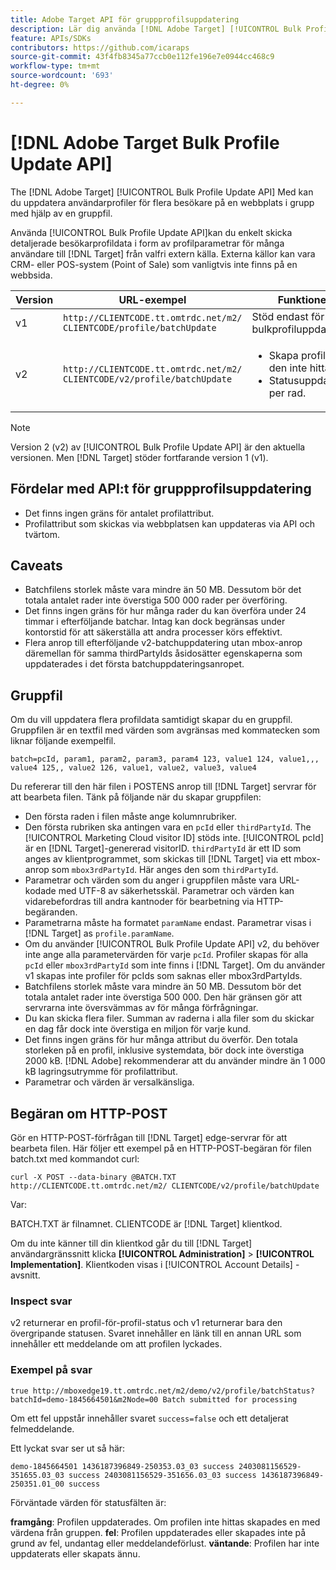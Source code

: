 ```yaml
---
title: Adobe Target API för gruppprofilsuppdatering
description: Lär dig använda [!DNL Adobe Target] [!UICONTROL Bulk Profile Update API] för att skicka profildata till flera besökare [!DNL Target].
feature: APIs/SDKs
contributors: https://github.com/icaraps
source-git-commit: 43f4fb8345a77ccb0e112fe196e7e0944cc468c9
workflow-type: tm+mt
source-wordcount: '693'
ht-degree: 0%

---
```


# [!DNL Adobe Target Bulk Profile Update API]

The [!DNL Adobe Target] [!UICONTROL Bulk Profile Update API] Med kan du uppdatera användarprofiler för flera besökare på en webbplats i grupp med hjälp av en gruppfil.

Använda [!UICONTROL Bulk Profile Update API]kan du enkelt skicka detaljerade besökarprofildata i form av profilparametrar för många användare till [!DNL Target] från valfri extern källa. Externa källor kan vara CRM- eller POS-system (Point of Sale) som vanligtvis inte finns på en webbsida.

| Version | URL-exempel | Funktioner |
| --- | --- | --- |
| v1 | `http://CLIENTCODE.tt.omtrdc.net/m2/ CLIENTCODE/profile/batchUpdate` | Stöd endast för bulkprofiluppdatering. |
| v2 | `http://CLIENTCODE.tt.omtrdc.net/m2/ CLIENTCODE/v2/profile/batchUpdate` | <ul><li>Skapa profil om den inte hittas.</li><li>Statusuppdatering per rad.</li></ul> |

>[!NOTE]
>
>Version 2 (v2) av [!UICONTROL Bulk Profile Update API] är den aktuella versionen. Men [!DNL Target] stöder fortfarande version 1 (v1).

## Fördelar med API:t för gruppprofilsuppdatering

* Det finns ingen gräns för antalet profilattribut.
* Profilattribut som skickas via webbplatsen kan uppdateras via API och tvärtom.

## Caveats

* Batchfilens storlek måste vara mindre än 50 MB. Dessutom bör det totala antalet rader inte överstiga 500 000 rader per överföring.
* Det finns ingen gräns för hur många rader du kan överföra under 24 timmar i efterföljande batchar. Intag kan dock begränsas under kontorstid för att säkerställa att andra processer körs effektivt.
* Flera anrop till efterföljande v2-batchuppdatering utan mbox-anrop däremellan för samma thirdPartyIds åsidosätter egenskaperna som uppdaterades i det första batchuppdateringsanropet.

## Gruppfil

Om du vill uppdatera flera profildata samtidigt skapar du en gruppfil. Gruppfilen är en textfil med värden som avgränsas med kommatecken som liknar följande exempelfil.

``````
batch=pcId, param1, param2, param3, param4 123, value1 124, value1,,, value4 125,, value2 126, value1, value2, value3, value4
``````

Du refererar till den här filen i POSTENS anrop till [!DNL Target] servrar för att bearbeta filen. Tänk på följande när du skapar gruppfilen:

* Den första raden i filen måste ange kolumnrubriker.
* Den första rubriken ska antingen vara en `pcId` eller `thirdPartyId`. The [!UICONTROL Marketing Cloud visitor ID] stöds inte. [!UICONTROL pcId] är en [!DNL Target]-genererad visitorID. `thirdPartyId` är ett ID som anges av klientprogrammet, som skickas till [!DNL Target] via ett mbox-anrop som `mbox3rdPartyId`. Här anges den som `thirdPartyId`.
* Parametrar och värden som du anger i gruppfilen måste vara URL-kodade med UTF-8 av säkerhetsskäl. Parametrar och värden kan vidarebefordras till andra kantnoder för bearbetning via HTTP-begäranden.
* Parametrarna måste ha formatet `paramName` endast. Parametrar visas i [!DNL Target] as `profile.paramName`.
* Om du använder [!UICONTROL Bulk Profile Update API] v2, du behöver inte ange alla parametervärden för varje `pcId`. Profiler skapas för alla `pcId` eller `mbox3rdPartyId` som inte finns i [!DNL Target]. Om du använder v1 skapas inte profiler för pcIds som saknas eller mbox3rdPartyIds.
* Batchfilens storlek måste vara mindre än 50 MB. Dessutom bör det totala antalet rader inte överstiga 500 000. Den här gränsen gör att servrarna inte översvämmas av för många förfrågningar.
* Du kan skicka flera filer. Summan av raderna i alla filer som du skickar en dag får dock inte överstiga en miljon för varje kund.
* Det finns ingen gräns för hur många attribut du överför. Den totala storleken på en profil, inklusive systemdata, bör dock inte överstiga 2000 kB. [!DNL Adobe] rekommenderar att du använder mindre än 1 000 kB lagringsutrymme för profilattribut.
* Parametrar och värden är versalkänsliga.

## Begäran om HTTP-POST

Gör en HTTP-POST-förfrågan till [!DNL Target] edge-servrar för att bearbeta filen. Här följer ett exempel på en HTTP-POST-begäran för filen batch.txt med kommandot curl:

``````
curl -X POST --data-binary @BATCH.TXT http://CLIENTCODE.tt.omtrdc.net/m2/ CLIENTCODE/v2/profile/batchUpdate
``````

Var:

BATCH.TXT är filnamnet. CLIENTCODE är [!DNL Target] klientkod.

Om du inte känner till din klientkod går du till [!DNL Target] användargränssnitt klicka **[!UICONTROL Administration]** > **[!UICONTROL Implementation]**. Klientkoden visas i [!UICONTROL Account Details] -avsnitt.

### Inspect svar

v2 returnerar en profil-för-profil-status och v1 returnerar bara den övergripande statusen. Svaret innehåller en länk till en annan URL som innehåller ett meddelande om att profilen lyckades.

### Exempel på svar

```
true http://mboxedge19.tt.omtrdc.net/m2/demo/v2/profile/batchStatus?batchId=demo-1845664501&m2Node=00 Batch submitted for processing
```

Om ett fel uppstår innehåller svaret `success=false` och ett detaljerat felmeddelande.

Ett lyckat svar ser ut så här:

``````
demo-1845664501 1436187396849-250353.03_03 success 2403081156529-351655.03_03 success 2403081156529-351656.03_03 success 1436187396849-250351.01_00 success 
``````

Förväntade värden för statusfälten är:

**framgång**: Profilen uppdaterades. Om profilen inte hittas skapades en med värdena från gruppen.
**fel**: Profilen uppdaterades eller skapades inte på grund av fel, undantag eller meddelandeförlust.
**väntande**: Profilen har inte uppdaterats eller skapats ännu.



